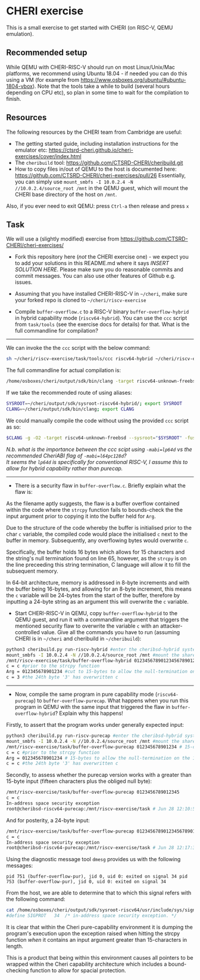 # CHERI exercise

This is a small exercise to get started with CHERI (on RISC-V, QEMU emulation). 

## Recommended setup

While QEMU with CHERI-RISC-V should run on most Linux/Unix/Mac platforms, we recommend using Ubuntu 18.04 - if needed you can do this using a VM (for example from https://www.osboxes.org/ubuntu/#ubuntu-1804-vbox). Note that the tools take a while to build (several hours depending on CPU etc), so plan in some time to wait for the compilation to finish.

## Resources

The following resources by the CHERI team from Cambridge are useful:

 * The getting started guide, including installation instructions for the emulator etc: https://ctsrd-cheri.github.io/cheri-exercises/cover/index.html 
 * The `cheribuild` tool: https://github.com/CTSRD-CHERI/cheribuild.git
 * How to copy files in/out of QEMU to the host is documented here: https://github.com/CTSRD-CHERI/cheri-exercises/pull/26
   Essentially, you can simply use `mount_smbfs -I 10.0.2.4 -N //10.0.2.4/source_root /mnt` in the QEMU guest, which will mount the CHERI base directory of the host on `/mnt`.

Also, if you ever need to exit QEMU: press `Ctrl-a` then release and press `x`   

## Task

We will use a (slightly modified) exercise from https://github.com/CTSRD-CHERI/cheri-exercises/

 * Fork this repository here (*not* the CHERI exercise one) - we expect you to add your solutions in this README.md where it says *INSERT SOLUTION HERE*. Please make sure you do reasonable commits and commit messages. You can also use other features of Github e.g. issues.
 
 * Assuming that you have installed CHERI-RISC-V in `~/cheri`, make sure your forked repo is cloned to `~/cheri/riscv-exercise`
 
 * Compile `buffer-overflow.c` to a RISC-V binary `buffer-overflow-hybrid` in hybrid capability mode (`riscv64-hybrid`). You can use the `ccc` script from `task/tools` (see the exercise docs for details) for that. What is the full commandline for compilation? 
 
--- 

We can invoke the the `ccc` script with the below command:

 ```bash
 sh ~/cheri/riscv-exercise/task/tools/ccc riscv64-hybrid ~/cheri/riscv-exercise/task/buffer-overflow.c -o buffer-overflow-hybrid
 ```

The full commandline for actual compilation is: 

```bash
/home/osboxes/cheri/output/sdk/bin/clang -target riscv64-unknown-freebsd -march=rv64gcxcheri -mabi=lp64d -mno-relax --sysroot=/home/osboxes/cheri/output/sdk/sysroot-riscv64-hybrid/ -g -O2 -fuse-ld=lld -Wall -Wcheri buffer-overflow.c -o buffer-overflow-hybrid
```

If we take the recommended route of using aliases:

```bash
SYSROOT=~/cheri/output/sdk/sysroot-riscv64-hybrid/; export SYSROOT
CLANG=~/cheri/output/sdk/bin/clang; export CLANG
```

We could manually compile the code without using the provided `ccc` script as so: 

```bash
$CLANG -g -O2 -target riscv64-unknown-freebsd --sysroot="$SYSROOT" -fuse-ld=lld -mno-relax -march=rv64gcxcheri -mabi=l64pc128d -Wall -Wcheri buffer-overflow.c -o buffer-overflow-hybrid
```

*N.b. what is the importance between the ccc scipt using `-mabi=lp64d` vs the recommended CheriABI flag of `-mabi=l64pc128d`?  
It seems the `lp64d` is specifically for conventional RISC-V, I assume this to allow for hybrid capability rather than purecap.*

---

* There is a security flaw in `buffer-overflow.c`. Briefly explain what the flaw is: 

As the filename aptly suggests, the flaw is a buffer overflow contained within the code where the `strcpy` function fails to bounds-check the the input argument prior to copying it into the buffer held for `Arg`.  
  
Due to the structure of the code whereby the buffer is initialised prior to the char `c` variable, the compiled code would place the initialised `c` next to the buffer in memory. Subsequently, any overflowing bytes would overwrite `c`.  
  
Specifically, the buffer holds 16 bytes which allows for 15 characters and the string's null termination found on line 65, however, as the `strcpy` is on the line preceeding this string termination, C language will allow it to fill the subsequent memory.  
  
In 64-bit architecture, memory is addressed in 8-byte increments and with the buffer being 16-bytes, and allowing for an 8-byte increment, this means the `c` variable will be 24-bytes from the start of the buffer, therefore by inputting a 24-byte string as an argument this will overwrite the `c` variable. 


* Start CHERI-RISC-V in QEMU, copy `buffer-overflow-hybrid` to the QEMU guest, and run it with a commandline argument that triggers the mentioned security flaw to overwrite the variable `c` with an attacker-controlled value. Give all the commands you have to run (assuming CHERI is in `~/cheri` and cheribuild in `~/cheribuild`):

```bash
python3 cheribuild.py run-riscv-hybrid #enter the cheribsd-hybrid system
mount_smbfs -I 10.0.2.4 -N //10.0.2.4/source_root /mnt #mount the shared /cheri folder from the host to /mnt
/mnt/riscv-exercise/task/buffer-overflow-hybrid 012345678901234567890123 # 24-character input
c = c #prior to the strcpy function
Arg = 012345678901234 #cut to 15-bytes to allow the null-termination on the 16th
c = 3 #the 24th byte '3' has overwritten c
```

---

* Now, compile the same program in pure capability mode (`riscv64-purecap`) to `buffer-overflow-purecap`. What happens when you run this program in QEMU with the same input that triggered the flaw in `buffer-overflow-hybrid`? Explain why this happens!

Firstly, to assert that the program works under generally expected input:  

```bash
python3 cheribuild.py run-riscv-purecap #enter the cheribsd-hybrid system
mount_smbfs -I 10.0.2.4 -N //10.0.2.4/source_root /mnt #mount the shared /cheri folder from the host to /mnt
/mnt/riscv-exercise/task/buffer-overflow-purecap 012345678901234 # 15-character input
c = c #prior to the strcpy function
Arg = 012345678901234 # 15-bytes to allow the null-termination on the 16th
c = c #the 24th byte '3' has overwritten c
```

Secondly, to assess whether the purecap version works with a greater than 15-byte input (fifteen characters plus the obliged null byte):  

```bash
/mnt/riscv-exercise/task/buffer-overflow-purecap 0123456789012345
c = c
In-address space security exception
root@cheribsd-riscv64-purecap:/mnt/riscv-exercise/task # Jun 28 12:10:54 cheribsd-riscv64-purecap kernel: pid 751 (buffer-overflow-pur), uid (0): Failed to open coredump file 'buffer-overflow-pur.core', error=13
```

And for posterity, a 24-byte input:  

```bash
/mnt/riscv-exercise/task/buffer-overflow-purecap 012345678901234567890123
c = c
In-address space security exception
root@cheribsd-riscv64-purecap:/mnt/riscv-exercise/task # Jun 28 12:17:32 cheribsd-riscv64-purecap kernel: pid 753 (buffer-overflow-pur), uid (0): Failed to open coredump file 'buffer-overflow-pur.core', error=13
```

Using the diagnostic message tool `dmesg` provides us with the following messages:  

`pid 751 (buffer-overflow-pur), jid 0, uid 0: exited on signal 34
pid 753 (buffer-overflow-pur), jid 0, uid 0: exited on signal 34`

From the host, we are able to determine that to which this signal refers with the following command:  

```bash
cat /home/osboxes/cheri/output/sdk/sysroot-riscv64/usr/include/sys/signal.h | grep 34
#define SIGPROT   34  /* in-address space security exception. */
```

It is clear that within the Cheri pure-capability environment it is dumping the program's execution upon the exception raised when hitting the strcpy function *when* it contains an input argument greater than 15-characters in length.  

This is a product that being within this environment causes all pointers to be wrapped within the Cheri capability architecture which includes a bound-checking function to allow for spacial protection. 
